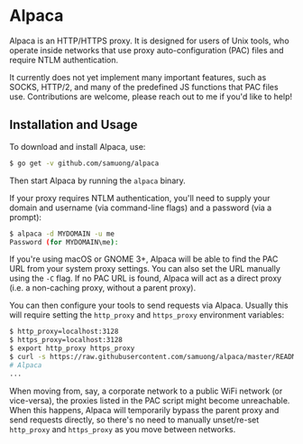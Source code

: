 # Alpaca

Alpaca is an HTTP/HTTPS proxy. It is designed for users of Unix tools, who
operate inside networks that use proxy auto-configuration (PAC) files and
require NTLM authentication.

It currently does not yet implement many important features, such as SOCKS,
HTTP/2, and many of the predefined JS functions that PAC files use.
Contributions are welcome, please reach out to me if you'd like to help!

## Installation and Usage

To download and install Alpaca, use:

```sh
$ go get -v github.com/samuong/alpaca
```

Then start Alpaca by running the `alpaca` binary.

If your proxy requires NTLM authentication, you'll need to supply your domain and
username (via command-line flags) and a password (via a prompt):

```sh
$ alpaca -d MYDOMAIN -u me
Password (for MYDOMAIN\me):
```

If you're using macOS or GNOME 3+, Alpaca will be able to find the PAC URL from
your system proxy settings. You can also set the URL manually using the `-C`
flag. If no PAC URL is found, Alpaca will act as a direct proxy (i.e. a
non-caching proxy, without a parent proxy).

You can then configure your tools to send requests via Alpaca. Usually this
will require setting the `http_proxy` and `https_proxy` environment variables:

```sh
$ http_proxy=localhost:3128
$ https_proxy=localhost:3128
$ export http_proxy https_proxy
$ curl -s https://raw.githubusercontent.com/samuong/alpaca/master/README.md
# Alpaca
...
```

When moving from, say, a corporate network to a public WiFi network (or
vice-versa), the proxies listed in the PAC script might become unreachable.
When this happens, Alpaca will temporarily bypass the parent proxy and send
requests directly, so there's no need to manually unset/re-set `http_proxy` and
`https_proxy` as you move between networks.
